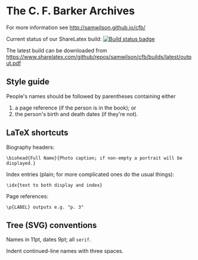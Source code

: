The C. F. Barker Archives
=========================

For more information see http://samwilson.github.io/cfb/

Current status of our ShareLatex build:
[![Build status badge](https://www.sharelatex.com/github/repos/samwilson/cfb/builds/latest/badge.svg)](https://www.sharelatex.com/github/repos/samwilson/cfb)

The latest build can be downloaded from
https://www.sharelatex.com/github/repos/samwilson/cfb/builds/latest/output.pdf

## Style guide

People's names should be followed by parentheses containing either
1. a page reference (if the person is in the book); or
2. the person's birth and death dates (if they're not).

## LaTeX shortcuts

Biography headers:

	\biohead{Full Name}{Photo caption; if non-empty a portrait will be displayed.}

Index entries (plain; for more complicated ones do the usual things):

	\idx{text to both display and index}

Page references:

	\p{LABEL} outputs e.g. "p. 3"

## Tree (SVG) conventions

Names in 11pt, dates 9pt; all `serif`.

Indent continued-line names with three spaces.
